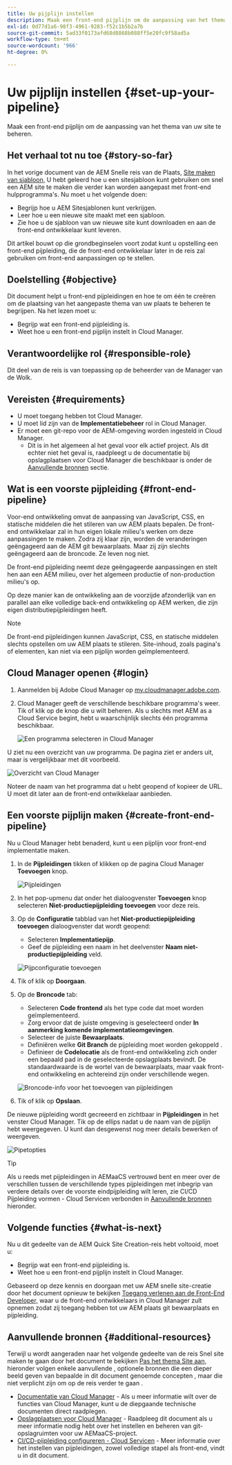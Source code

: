 ```yaml
---
title: Uw pijplijn instellen
description: Maak een front-end pijplijn om de aanpassing van het thema van uw site te beheren.
exl-id: 0d77d1a6-98f3-4961-9283-f52c1b5b2a7b
source-git-commit: 5ad33f0173afd68d8868b088ff5e20fc9f58ad5a
workflow-type: tm+mt
source-wordcount: '966'
ht-degree: 0%

---
```


# Uw pijplijn instellen {#set-up-your-pipeline}

Maak een front-end pijplijn om de aanpassing van het thema van uw site te beheren.

## Het verhaal tot nu toe {#story-so-far}

In het vorige document van de AEM Snelle reis van de Plaats, [Site maken van sjabloon,](create-site.md) U hebt geleerd hoe u een sitesjabloon kunt gebruiken om snel een AEM site te maken die verder kan worden aangepast met front-end hulpprogramma&#39;s. Nu moet u het volgende doen:

* Begrijp hoe u AEM Sitesjablonen kunt verkrijgen.
* Leer hoe u een nieuwe site maakt met een sjabloon.
* Zie hoe u de sjabloon van uw nieuwe site kunt downloaden en aan de front-end ontwikkelaar kunt leveren.

Dit artikel bouwt op die grondbeginselen voort zodat kunt u opstelling een front-end pijpleiding, die de front-end ontwikkelaar later in de reis zal gebruiken om front-end aanpassingen op te stellen.

## Doelstelling {#objective}

Dit document helpt u front-end pijpleidingen en hoe te om één te creëren om de plaatsing van het aangepaste thema van uw plaats te beheren te begrijpen. Na het lezen moet u:

* Begrijp wat een front-end pijpleiding is.
* Weet hoe u een front-end pijplijn instelt in Cloud Manager.

## Verantwoordelijke rol {#responsible-role}

Dit deel van de reis is van toepassing op de beheerder van de Manager van de Wolk.

## Vereisten {#requirements}

* U moet toegang hebben tot Cloud Manager.
* U moet lid zijn van de **Implementatiebeheer** rol in Cloud Manager.
* Er moet een git-repo voor de AEM-omgeving worden ingesteld in Cloud Manager.
   * Dit is in het algemeen al het geval voor elk actief project. Als dit echter niet het geval is, raadpleegt u de documentatie bij opslagplaatsen voor Cloud Manager die beschikbaar is onder de [Aanvullende bronnen](#additional-resources) sectie.

## Wat is een voorste pijpleiding {#front-end-pipeline}

Voor-end ontwikkeling omvat de aanpassing van JavaScript, CSS, en statische middelen die het stileren van uw AEM plaats bepalen. De front-end ontwikkelaar zal in hun eigen lokale milieu&#39;s werken om deze aanpassingen te maken. Zodra zij klaar zijn, worden de veranderingen geëngageerd aan de AEM git bewaarplaats. Maar zij zijn slechts geëngageerd aan de broncode. Ze leven nog niet.

De front-end pijpleiding neemt deze geëngageerde aanpassingen en stelt hen aan een AEM milieu, over het algemeen productie of non-production milieu&#39;s op.

Op deze manier kan de ontwikkeling aan de voorzijde afzonderlijk van en parallel aan elke volledige back-end ontwikkeling op AEM werken, die zijn eigen distributiepijpleidingen heeft.

>[!NOTE]
>
>De front-end pijpleidingen kunnen JavaScript, CSS, en statische middelen slechts opstellen om uw AEM plaats te stileren. Site-inhoud, zoals pagina&#39;s of elementen, kan niet via een pijplijn worden geïmplementeerd.

## Cloud Manager openen {#login}

1. Aanmelden bij Adobe Cloud Manager op [my.cloudmanager.adobe.com](https://my.cloudmanager.adobe.com/).

1. Cloud Manager geeft de verschillende beschikbare programma&#39;s weer. Tik of klik op de knop die u wilt beheren. Als u slechts met AEM as a Cloud Service begint, hebt u waarschijnlijk slechts één programma beschikbaar.

   ![Een programma selecteren in Cloud Manager](assets/cloud-manager-select-program.png)

U ziet nu een overzicht van uw programma. De pagina ziet er anders uit, maar is vergelijkbaar met dit voorbeeld.

![Overzicht van Cloud Manager](assets/cloud-manager-overview.png)

Noteer de naam van het programma dat u hebt geopend of kopieer de URL. U moet dit later aan de front-end ontwikkelaar aanbieden.

## Een voorste pijplijn maken {#create-front-end-pipeline}

Nu u Cloud Manager hebt benaderd, kunt u een pijplijn voor front-end implementatie maken.

1. In de **Pijpleidingen** tikken of klikken op de pagina Cloud Manager **Toevoegen** knop.

   ![Pijpleidingen](assets/pipelines-add.png)

1. In het pop-upmenu dat onder het dialoogvenster **Toevoegen** knop selecteren **Niet-productiepijpleiding toevoegen** voor deze reis.

1. Op de **Configuratie** tabblad van het **Niet-productiepijpleiding toevoegen** dialoogvenster dat wordt geopend:
   * Selecteren **Implementatiepijp**.
   * Geef de pijpleiding een naam in het deelvenster **Naam niet-productiepijpleiding** veld.

   ![Pijpconfiguratie toevoegen](assets/add-pipeline-configuration.png)

1. Tik of klik op **Doorgaan**.

1. Op de **Broncode** tab:
   * Selecteren **Code frontend** als het type code dat moet worden geïmplementeerd.
   * Zorg ervoor dat de juiste omgeving is geselecteerd onder **In aanmerking komende implementatieomgevingen**.
   * Selecteer de juiste **Bewaarplaats**.
   * Definiëren welke **Git Branch** de pijpleiding moet worden gekoppeld .
   * Definieer de **Codelocatie** als de front-end ontwikkeling zich onder een bepaald pad in de geselecteerde opslagplaats bevindt. De standaardwaarde is de wortel van de bewaarplaats, maar vaak front-end ontwikkeling en achtereind zijn onder verschillende wegen.

   ![Broncode-info voor het toevoegen van pijpleidingen](assets/add-pipeline-source-code.png)

1. Tik of klik op **Opslaan**.

De nieuwe pijpleiding wordt gecreeerd en zichtbaar in **Pijpleidingen** in het venster Cloud Manager. Tik op de ellips nadat u de naam van de pijplijn hebt weergegeven. U kunt dan desgewenst nog meer details bewerken of weergeven.

![Pipetopties](assets/new-pipeline.png)

>[!TIP]
>
>Als u reeds met pijpleidingen in AEMaaCS vertrouwd bent en meer over de verschillen tussen de verschillende types pijpleidingen met inbegrip van verdere details over de voorste eindpijpleiding wilt leren, zie CI/CD Pijpleiding vormen - Cloud Servicen verbonden in [Aanvullende bronnen](#additional-resources) hieronder.

## Volgende functies {#what-is-next}

Nu u dit gedeelte van de AEM Quick Site Creation-reis hebt voltooid, moet u:

* Begrijp wat een front-end pijpleiding is.
* Weet hoe u een front-end pijplijn instelt in Cloud Manager.

Gebaseerd op deze kennis en doorgaan met uw AEM snelle site-creatie door het document opnieuw te bekijken [Toegang verlenen aan de Front-End Developer,](grant-access.md) waar u de front-end ontwikkelaars in Cloud Manager zult opnemen zodat zij toegang hebben tot uw AEM plaats git bewaarplaats en pijpleiding.

## Aanvullende bronnen {#additional-resources}

Terwijl u wordt aangeraden naar het volgende gedeelte van de reis Snel site maken te gaan door het document te bekijken [Pas het thema Site aan,](customize-theme.md) hieronder volgen enkele aanvullende , optionele bronnen die een dieper beeld geven van bepaalde in dit document genoemde concepten , maar die niet verplicht zijn om op de reis verder te gaan .

* [Documentatie van Cloud Manager](https://experienceleague.adobe.com/docs/experience-manager-cloud-service/onboarding/onboarding-concepts/cloud-manager-introduction.html) - Als u meer informatie wilt over de functies van Cloud Manager, kunt u de diepgaande technische documenten direct raadplegen.
* [Opslagplaatsen voor Cloud Manager](/help/implementing/cloud-manager/managing-code/cloud-manager-repositories.md) - Raadpleeg dit document als u meer informatie nodig hebt over het instellen en beheren van git-opslagruimten voor uw AEMaaCS-project.
* [CI/CD-pijpleiding configureren - Cloud Servicen](/help/implementing/cloud-manager/configuring-pipelines/introduction-ci-cd-pipelines.md) - Meer informatie over het instellen van pijpleidingen, zowel volledige stapel als front-end, vindt u in dit document.
